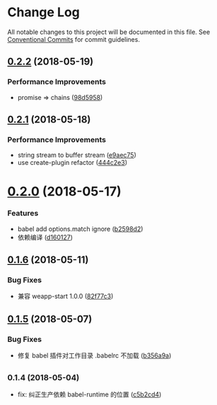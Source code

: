 # Change Log

All notable changes to this project will be documented in this file.
See [Conventional Commits](https://conventionalcommits.org) for commit guidelines.

<a name="0.2.2"></a>
## [0.2.2](https://github.com/tolerance-go/weapp-cli/compare/weapp-plugin-babel@0.2.1...weapp-plugin-babel@0.2.2) (2018-05-19)


### Performance Improvements

* promise => chains ([98d5958](https://github.com/tolerance-go/weapp-cli/commit/98d5958))




<a name="0.2.1"></a>
## [0.2.1](https://github.com/tolerance-go/weapp-cli/compare/weapp-plugin-babel@0.2.0...weapp-plugin-babel@0.2.1) (2018-05-18)


### Performance Improvements

* string stream to buffer stream ([e9aec75](https://github.com/tolerance-go/weapp-cli/commit/e9aec75))
* use create-plugin refactor ([444c2e3](https://github.com/tolerance-go/weapp-cli/commit/444c2e3))




<a name="0.2.0"></a>
# [0.2.0](https://github.com/tolerance-go/weapp-cli/compare/weapp-plugin-babel@0.1.6...weapp-plugin-babel@0.2.0) (2018-05-17)


### Features

* babel add options.match ignore ([b2598d2](https://github.com/tolerance-go/weapp-cli/commit/b2598d2))
* 依赖编译 ([d160127](https://github.com/tolerance-go/weapp-cli/commit/d160127))




<a name="0.1.6"></a>
## [0.1.6](https://github.com/tolerance-go/weapp-cli/compare/weapp-plugin-babel@0.1.5...weapp-plugin-babel@0.1.6) (2018-05-11)


### Bug Fixes

* 兼容 weapp-start 1.0.0 ([82f77c3](https://github.com/tolerance-go/weapp-cli/commit/82f77c3))




<a name="0.1.5"></a>
## [0.1.5](https://github.com/tolerance-go/weapp-cli/compare/weapp-plugin-babel@0.1.4...weapp-plugin-babel@0.1.5) (2018-05-07)


### Bug Fixes

* 修复 babel 插件对工作目录 .babelrc 不加载 ([b356a9a](https://github.com/tolerance-go/weapp-cli/commit/b356a9a))




<a name="0.1.4"></a>
## <small>0.1.4 (2018-05-04)</small>

* fix: 纠正生产依赖 babel-runtime 的位置 ([c5b2cd4](https://github.com/tolerance-go/weapp-cli/commit/c5b2cd4))
